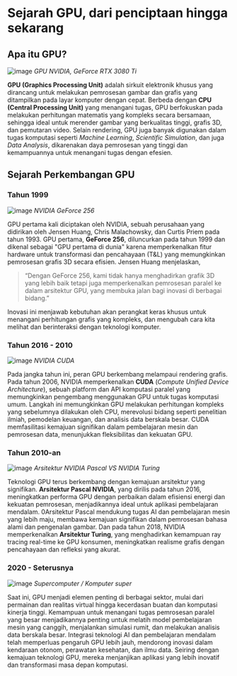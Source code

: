# Sejarah GPU, dari penciptaan hingga sekarang


## Apa itu GPU?


![image](https://github.com/user-attachments/assets/0efcf330-665b-48c0-ad35-847c7dc1781d)
_GPU NVIDIA, GeForce RTX 3080 Ti_

**GPU (Graphics Processing Unit)** adalah sirkuit elektronik khusus yang dirancang untuk melakukan pemrosesan gambar dan grafis yang ditampilkan pada layar komputer dengan cepat. Berbeda dengan **CPU (Central Processing Unit)** yang menangani tugas, GPU berfokuskan pada melakukan perhitungan matematis yang kompleks secara bersamaan, sehingga ideal untuk merender gambar yang berkualitas tinggi, grafis 3D, dan pemutaran video. Selain rendering, GPU juga banyak digunakan dalam tugas komputasi seperti _Machine Learning_, _Scientific Simulation_, dan juga _Data Analysis_, dikarenakan daya pemrosesan yang tinggi dan kemampuannya untuk menangani tugas dengan efesien.

## Sejarah Perkembangan GPU


### Tahun 1999


![image](https://github.com/user-attachments/assets/156e9fb6-d3de-48be-9d13-88bc59616d12)
_NVIDIA GeForce 256_


GPU pertama kali diciptakan oleh NVIDIA, sebuah perusahaan yang didirikan oleh Jensen Huang, Chris Malachowsky, dan Curtis Priem pada tahun 1993. GPU pertama, **GeForce 256**, diluncurkan pada tahun 1999 dan dikenal sebagai "GPU pertama di dunia" karena memperkenalkan fitur hardware untuk transformasi dan pencahayaan (T&L) yang memungkinkan pemrosesan grafis 3D secara efisien. Jensen Huang menjelaskan,
>“Dengan GeForce 256, kami tidak hanya menghadirkan grafik 3D yang lebih baik tetapi juga memperkenalkan pemrosesan paralel ke dalam arsitektur GPU, yang membuka jalan bagi inovasi di berbagai bidang.”

Inovasi ini menjawab kebutuhan akan perangkat keras khusus untuk menangani perhitungan grafis yang kompleks, dan mengubah cara kita melihat dan berinteraksi dengan teknologi komputer.


### Tahun 2016 - 2010

![image](https://github.com/user-attachments/assets/eb0a2bc4-4620-4dc5-a81b-32b5bce157df)
_NVIDIA CUDA_


Pada jangka tahun ini, peran GPU berkembang melampaui rendering grafis. Pada tahun 2006, NVIDIA memperkenalkan **CUDA** (_Compute Unified Device Architecture_), sebuah platform dan API komputasi paralel yang memungkinkan pengembang menggunakan GPU untuk tugas komputasi umum. Langkah ini memungkinkan GPU melakukan perhitungan kompleks yang sebelumnya dilakukan oleh CPU, merevolusi bidang seperti penelitian ilmiah, pemodelan keuangan, dan analisis data berskala besar. CUDA memfasilitasi kemajuan signifikan dalam pembelajaran mesin dan pemrosesan data, menunjukkan fleksibilitas dan kekuatan GPU.


### Tahun 2010-an

![image](https://github.com/user-attachments/assets/7a8c4485-1008-4829-92b4-60ada6384804)
_Arsitektur NVIDIA Pascal VS NVIDIA Turing_


Teknologi GPU terus berkembang dengan kemajuan arsitektur yang signifikan. **Arsitektur Pascal NVIDIA**, yang dirilis pada tahun 2016, meningkatkan performa GPU dengan perbaikan dalam efisiensi energi dan kekuatan pemrosesan, menjadikannya ideal untuk aplikasi pembelajaran mendalam. 0Arsitektur Pascal mendukung tugas AI dan pembelajaran mesin yang lebih maju, membawa kemajuan signifikan dalam pemrosesan bahasa alami dan pengenalan gambar. Dan pada tahun 2018, NVIDIA memperkenalkan **Arsitektur Turing**, yang menghadirkan kemampuan ray tracing real-time ke GPU konsumen, meningkatkan realisme grafis dengan pencahayaan dan refleksi yang akurat.


### 2020 - Seterusnya

![image](https://github.com/user-attachments/assets/369aaaec-7c6b-4f0a-ab2c-b1855d2ede0b)
_Supercomputer / Komputer super_

Saat ini, GPU menjadi elemen penting di berbagai sektor, mulai dari permainan dan realitas virtual hingga kecerdasan buatan dan komputasi kinerja tinggi. Kemampuan untuk menangani tugas pemrosesan paralel yang besar menjadikannya penting untuk melatih model pembelajaran mesin yang canggih, menjalankan simulasi rumit, dan melakukan analisis data berskala besar. Integrasi teknologi AI dan pembelajaran mendalam telah memperluas pengaruh GPU lebih jauh, mendorong inovasi dalam kendaraan otonom, perawatan kesehatan, dan ilmu data. Seiring dengan kemajuan teknologi GPU, mereka menjanjikan aplikasi yang lebih inovatif dan transformasi masa depan komputasi.
